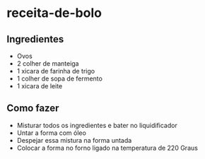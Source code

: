 # receita-de-bolo
## Ingredientes
- Ovos
- 2 colher de manteiga
- 1 xicara de farinha de trigo
- 1 colher de sopa de fermento
- 1 xicara de leite
## Como fazer
- Misturar todos os ingredientes e bater no liquidificador
- Untar a forma com óleo
- Despejar essa mistura na forma untada
- Colocar a forma no forno ligado na temperatura de 220 Graus